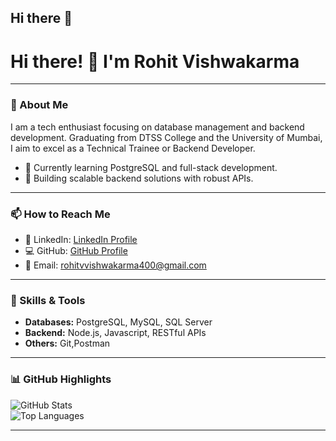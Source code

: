 ## Hi there 👋

<!--
**Rohitvish04/Rohitvish04** is a ✨ _special_ ✨ repository because its `README.md` (this file) appears on your GitHub profile.

Here are some ideas to get you started:

- 🔭 I’m currently working on ...
- 🌱 I’m currently learning ...
- 👯 I’m looking to collaborate on ...
- 🤔 I’m looking for help with ...
- 💬 Ask me about ...
- 📫 How to reach me: ...
- 😄 Pronouns: ...
- ⚡ Fun fact: ...
-->

# Hi there! 👋 I'm Rohit Vishwakarma

---

### 🌟 About Me

I am a tech enthusiast focusing on database management and backend development. Graduating from DTSS College and the University of Mumbai, I aim to excel as a Technical Trainee or Backend Developer.

- 🌱 Currently learning PostgreSQL and full-stack development.
- 🔭 Building scalable backend solutions with robust APIs.

---

### 📫 How to Reach Me
- 💼 LinkedIn: [LinkedIn Profile](https://www.linkedin.com/in/rohitvvishwakarma)  
- 💻 GitHub: [GitHub Profile](https://github.com/Rohitvish04)  
- 📧 Email: rohitvvishwakarma400@gmail.com

---

### 🔧 Skills & Tools

- **Databases:** PostgreSQL, MySQL, SQL Server
- **Backend:** Node.js, Javascript, RESTful APIs
- **Others:** Git,Postman

---

### 📊 GitHub Highlights

![GitHub Stats](https://github-readme-stats.vercel.app/api?username=Rohitvish04&show_icons=true&theme=radical)  
![Top Languages](https://github-readme-stats.vercel.app/api/top-langs/?username=Rohitvish04&layout=compact&theme=radical)

---


